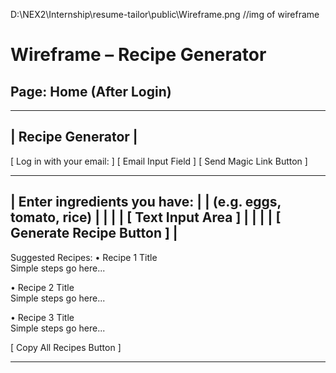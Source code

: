 D:\NEX2\Internship\resume-tailor\public\Wireframe.png //img of wireframe
# Wireframe – Recipe Generator

## Page: Home (After Login)

----------------------------------------
|           Recipe Generator           |
----------------------------------------

[ Log in with your email:          ]
[ Email Input Field               ]
[ Send Magic Link Button          ]

----------------------------------------
|  Enter ingredients you have:         |
|  (e.g. eggs, tomato, rice)           |
|                                      |
|  [ Text Input Area ]                 |
|                                      |
|  [ Generate Recipe Button ]          |
----------------------------------------

Suggested Recipes:
• Recipe 1 Title  
  Simple steps go here...

• Recipe 2 Title  
  Simple steps go here...

• Recipe 3 Title  
  Simple steps go here...

[ Copy All Recipes Button ]

----------------------------------------
